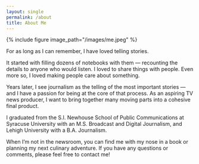 ```yaml
---
layout: single
permalink: /about
title: About Me
---
```

{% include figure image_path="/images/me.jpeg" %}

For as long as I can remember, I have loved telling stories.

It started with filling dozens of notebooks with them — recounting the details to anyone who would listen. I loved to share things with people. Even more so, I loved making people care about something.

Years later, I see journalism as the telling of the most important stories — and I have a passion for being at the core of that process. As an aspiring TV news producer, I want to bring together many moving parts into a cohesive final product.

I graduated from the S.I. Newhouse School of Public Communications at Syracuse University with an M.S. Broadcast and Digital Journalism, and Lehigh University with a B.A. Journalism.

When I’m not in the newsroom, you can find me with my nose in a book or planning my next culinary adventure. If you have any questions or comments, please feel free to contact me!
